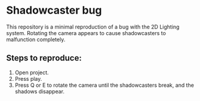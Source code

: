 # Shadowcaster bug
This repository is a minimal reproduction of a bug with the 2D Lighting system. 
Rotating the camera appears to cause shadowcasters to malfunction completely.

## Steps to reproduce:
1. Open project.
2. Press play.
3. Press Q or E to rotate the camera until the shadowcasters break, and the shadows disappear.
